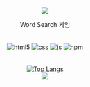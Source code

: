 
<div align="center">
  <img src="https://capsule-render.vercel.app/api?type=waving&color=BDBDC8&height=150&section=header" />
  <br/>
  
Word Search 게임
<br/>
<br/>
<br/>
 ![html5](https://img.shields.io/badge/HTML5-E34F26?style=for-the-badge&logo=html5&logoColor=white)
![css](https://img.shields.io/badge/CSS-239120?&style=for-the-badge&logo=css3&logoColor=white)
![js](https://img.shields.io/badge/JavaScript-F7DF1E?style=for-the-badge&logo=JavaScript&logoColor=white)
![npm](https://img.shields.io/badge/npm-CB3837?style=for-the-badge&logo=npm&logoColor=white)
<br/>
<br/>
<br/>
[![Top Langs](https://github-readme-stats.vercel.app/api/top-langs/?username=goorm12)](https://github.com/anuraghazra/github-readme-stats)
<br/>
  <img src="https://capsule-render.vercel.app/api?type=waving&color=BDBDC8&height=150&section=footer" />
</div>





